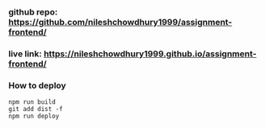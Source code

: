 ### github repo: https://github.com/nileshchowdhury1999/assignment-frontend/
### live link: https://nileshchowdhury1999.github.io/assignment-frontend/


### How to deploy

```
npm run build
git add dist -f
npm run deploy

```